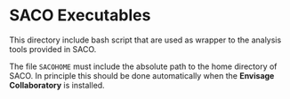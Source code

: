 # SACO Executables

This directory include bash script that are used as wrapper to the
analysis tools provided in SACO.

The file `SACOHOME` must include the absolute path to the home
directory of SACO. In principle this should be done automatically when
the **Envisage Collaboratory** is installed.
